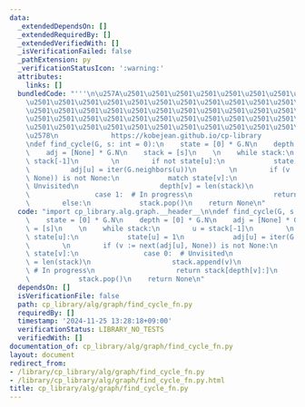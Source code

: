 ```yaml
---
data:
  _extendedDependsOn: []
  _extendedRequiredBy: []
  _extendedVerifiedWith: []
  _isVerificationFailed: false
  _pathExtension: py
  _verificationStatusIcon: ':warning:'
  attributes:
    links: []
  bundledCode: "'''\n\u257A\u2501\u2501\u2501\u2501\u2501\u2501\u2501\u2501\u2501\u2501\
    \u2501\u2501\u2501\u2501\u2501\u2501\u2501\u2501\u2501\u2501\u2501\u2501\u2501\
    \u2501\u2501\u2501\u2501\u2501\u2501\u2501\u2501\u2501\u2501\u2501\u2501\u2501\
    \u2501\u2501\u2501\u2501\u2501\u2501\u2501\u2501\u2501\u2501\u2501\u2501\u2501\
    \u2501\u2501\u2501\u2501\u2501\u2501\u2501\u2501\u2501\u2501\u2501\u2501\u2501\
    \u2578\n             https://kobejean.github.io/cp-library               \n'''\n\
    \ndef find_cycle(G, s: int = 0):\n    state = [0] * G.N\n    depth = [0] * G.N\n\
    \    adj = [None] * G.N\n    stack = [s]\n    \n    while stack:\n        u =\
    \ stack[-1]\n        \n        if not state[u]:\n            state[u] = 1\n  \
    \          adj[u] = iter(G.neighbors(u))\n        \n        if (v := next(adj[u],\
    \ None)) is not None:\n            match state[v]:\n                case 0:  #\
    \ Unvisited\n                    depth[v] = len(stack)\n                    stack.append(v)\n\
    \                case 1:  # In progress\n                    return stack[depth[v]:]\n\
    \        else:\n            stack.pop()\n    return None\n"
  code: "import cp_library.alg.graph.__header__\n\ndef find_cycle(G, s: int = 0):\n\
    \    state = [0] * G.N\n    depth = [0] * G.N\n    adj = [None] * G.N\n    stack\
    \ = [s]\n    \n    while stack:\n        u = stack[-1]\n        \n        if not\
    \ state[u]:\n            state[u] = 1\n            adj[u] = iter(G.neighbors(u))\n\
    \        \n        if (v := next(adj[u], None)) is not None:\n            match\
    \ state[v]:\n                case 0:  # Unvisited\n                    depth[v]\
    \ = len(stack)\n                    stack.append(v)\n                case 1: \
    \ # In progress\n                    return stack[depth[v]:]\n        else:\n\
    \            stack.pop()\n    return None\n"
  dependsOn: []
  isVerificationFile: false
  path: cp_library/alg/graph/find_cycle_fn.py
  requiredBy: []
  timestamp: '2024-11-25 13:28:18+09:00'
  verificationStatus: LIBRARY_NO_TESTS
  verifiedWith: []
documentation_of: cp_library/alg/graph/find_cycle_fn.py
layout: document
redirect_from:
- /library/cp_library/alg/graph/find_cycle_fn.py
- /library/cp_library/alg/graph/find_cycle_fn.py.html
title: cp_library/alg/graph/find_cycle_fn.py
---
```

